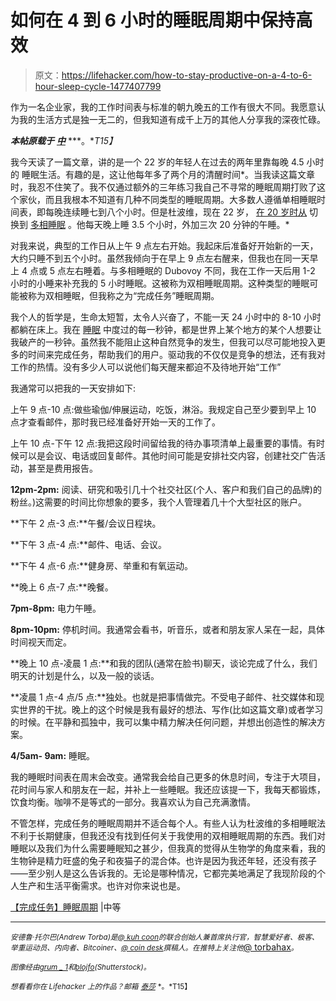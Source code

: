 # 如何在 4 到 6 小时的睡眠周期中保持高效

> 原文：<https://lifehacker.com/how-to-stay-productive-on-a-4-to-6-hour-sleep-cycle-1477407799>

作为一名企业家，我的工作时间表与标准的朝九晚五的工作有很大不同。我愿意认为我的生活方式是独一无二的，但我知道有成千上万的其他人分享我的深夜忙碌。



***本帖原载于*** [***中***](https://medium.com/better-humans/f8b43ea455aa) ***。**T15】*

我今天读了一篇文章，讲的是一个 22 岁的年轻人在过去的两年里靠每晚 4.5 小时的 睡眠生活。有趣的是，这让他每年多了两个月的清醒时间*。当我读这篇文章时，我忍不住笑了。我不仅通过额外的三年练习我自己不寻常的睡眠周期打败了这个家伙，而且我根本不知道有几种不同类型的睡眠周期。大多数人遵循单相睡眠时间表，即每晚连续睡七到八个小时。但是杜波维，现在 22 岁， [在 20 岁时从](https://lifehacker.com/polyphasic-sleep-cycles-trick-your-body-into-needing-le-5866905) 切换到 [多相睡眠](http://www.businessinsider.com/polyphasic-sleep-schedules-and-benefits-2013-10) 。他每天晚上睡 3.5 个小时，外加三次 20 分钟的午睡。*

对我来说，典型的工作日从上午 9 点左右开始。我起床后准备好开始新的一天，大约只睡不到五个小时。虽然我倾向于在早上 9 点左右醒来，但我也在同一天早上 4 点或 5 点左右睡着。与多相睡眠的 Dubovoy 不同，我在工作一天后用 1-2 小时的小睡来补充我的 5 小时睡眠。这被称为双相睡眠周期。这种类型的睡眠可能被称为双相睡眠，但我称之为“完成任务”睡眠周期。

我个人的哲学是，生命太短暂，太令人兴奋了，不能一天 24 小时中的 8-10 小时都躺在床上。我在 [睡眠](https://lifehacker.com/how-to-get-better-sleep-and-need-less-every-night-5971884) 中度过的每一秒钟，都是世界上某个地方的某个人想要让我破产的一秒钟。虽然我不能阻止这种自然竞争的发生，但我可以尽可能地投入更多的时间来完成任务，帮助我们的用户。驱动我的不仅仅是竞争的想法，还有我对工作的热情。没有多少人可以说他们每天醒来都迫不及待地开始“工作”

我通常可以把我的一天安排如下:

上午 9 点-10 点:做些瑜伽/伸展运动，吃饭，淋浴。我规定自己至少要到早上 10 点才查看邮件，那时我已经准备好开始一天的工作了。

上午 10 点-下午 12 点:我把这段时间留给我的待办事项清单上最重要的事情。有时候可以是会议、电话或回复邮件。其他时间可能是安排社交内容，创建社交广告活动，甚至是费用报告。

**12pm-2pm:** 阅读、研究和吸引几十个社交社区(个人、客户和我们自己的品牌)的粉丝。)这需要的时间比你想象的要多，我个人管理着几十个大型社区的账户。

**下午 2 点-3 点:**午餐/会议日程块。

**下午 3 点-4 点:**邮件、电话、会议。

**下午 4 点-6 点:**健身房、举重和有氧运动。

**晚上 6 点-7 点:**晚餐。

**7pm-8pm:** 电力午睡。

**8pm-10pm:** 停机时间。我通常会看书，听音乐，或者和朋友家人呆在一起，具体时间视天而定。

**晚上 10 点-凌晨 1 点:**和我的团队(通常在脸书)聊天，谈论完成了什么，我们明天的计划是什么，以及一般的谈话。

**凌晨 1 点-4 点/5 点:**独处。也就是把事情做完。不受电子邮件、社交媒体和现实世界的干扰。晚上的这个时候是我有最好的想法、写作(比如这篇文章)或者学习的时候。在平静和孤独中，我可以集中精力解决任何问题，并想出创造性的解决方案。

**4/5am- 9am:** 睡眠。

我的睡眠时间表在周末会改变。通常我会给自己更多的休息时间，专注于大项目，花时间与家人和朋友在一起，并补上一些睡眠。我还应该提一下，我每天都锻炼，饮食均衡。咖啡不是等式的一部分。我喜欢认为自己充满激情。

不管怎样，完成任务的睡眠周期并不适合每个人。有些人认为杜波维的多相睡眠法不利于长期健康，但我还没有找到任何关于我使用的双相睡眠周期的东西。我们对睡眠以及我们为什么需要睡眠知之甚少，但我真的觉得从生物学的角度来看，我的生物钟是精力旺盛的兔子和夜猫子的混合体。也许是因为我还年轻，还没有孩子——至少别人是这么告诉我的。无论是哪种情况，它都完美地满足了我现阶段的个人生产和生活平衡需求。也许对你来说也是。

[【完成任务】睡眠周期](https://medium.com/better-humans/f8b43ea455aa) |中等

* * *

<small>*安德鲁·托尔巴(Andrew Torba)是*</small>[<small>*@ kuh coon*</small>](http://twitter.com/Kuhcoon)<small>*的联合创始人兼首席执行官，智慧爱好者、极客、举重运动员、内向者、Bitcoiner、*</small>[<small>*@ coin desk*</small>](http://twitter.com/Coindesk)<small>*撰稿人。在推特上关注他*</small>[@ torbahax](http://twitter.com/torbahax)<small>*。*</small>

<small>*图像经由*</small>[<small>*grum _ 1*</small>](http://www.shutterstock.com/pic.mhtml?id=66720553&src=id)<small>*和*</small>[<small>*blojfo*</small>](http://www.shutterstock.com/pic.mhtml?id=54021856&src=id)<small>*(Shutterstock)。*</small>

<small>*想看看你在 Lifehacker 上的作品？邮箱*</small> [<small>*泰莎*</small>](https://mail.google.com/mail/?view=cm&fs=1&tf=1&to=tessa@lifehacker.com) <small>*。*T15】</small>